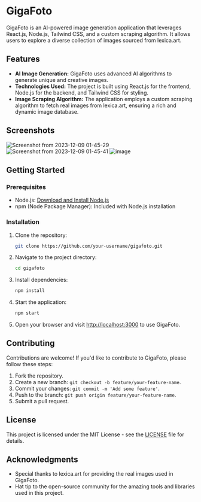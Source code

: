 # GigaFoto

GigaFoto is an AI-powered image generation application that leverages React.js, Node.js, Tailwind CSS, and a custom scraping algorithm. It allows users to explore a diverse collection of images sourced from lexica.art.

## Features

- **AI Image Generation:** GigaFoto uses advanced AI algorithms to generate unique and creative images.
- **Technologies Used:** The project is built using React.js for the frontend, Node.js for the backend, and Tailwind CSS for styling.
- **Image Scraping Algorithm:** The application employs a custom scraping algorithm to fetch real images from lexica.art, ensuring a rich and dynamic image database.

## Screenshots
   ![Screenshot from 2023-12-09 01-45-29](https://github.com/LinuxKunaL/Free-AI-Image-Generation/assets/75113218/d08c18ce-a2b9-40b9-b95e-b392e0d4e6c2)
   ![Screenshot from 2023-12-09 01-45-41](https://github.com/LinuxKunaL/Free-AI-Image-Generation/assets/75113218/7dc6b27b-c1b0-4d35-aef4-9a683cb73c53)
   ![image](https://github.com/LinuxKunaL/Free-AI-Image-Generation/assets/75113218/3aed67a9-bf38-40bb-99f1-e0c39dfe9c25)

## Getting Started

### Prerequisites

- Node.js: [Download and Install Node.js](https://nodejs.org/)
- npm (Node Package Manager): Included with Node.js installation

### Installation

1. Clone the repository:

   ```bash
   git clone https://github.com/your-username/gigafoto.git
   ```

2. Navigate to the project directory:

   ```bash
   cd gigafoto
   ```

3. Install dependencies:

   ```bash
   npm install
   ```

4. Start the application:

   ```bash
   npm start
   ```

5. Open your browser and visit [http://localhost:3000](http://localhost:3000) to use GigaFoto.

## Contributing

Contributions are welcome! If you'd like to contribute to GigaFoto, please follow these steps:

1. Fork the repository.
2. Create a new branch: `git checkout -b feature/your-feature-name`.
3. Commit your changes: `git commit -m 'Add some feature'`.
4. Push to the branch: `git push origin feature/your-feature-name`.
5. Submit a pull request.

## License

This project is licensed under the MIT License - see the [LICENSE](LICENSE) file for details.

## Acknowledgments

- Special thanks to lexica.art for providing the real images used in GigaFoto.
- Hat tip to the open-source community for the amazing tools and libraries used in this project.

